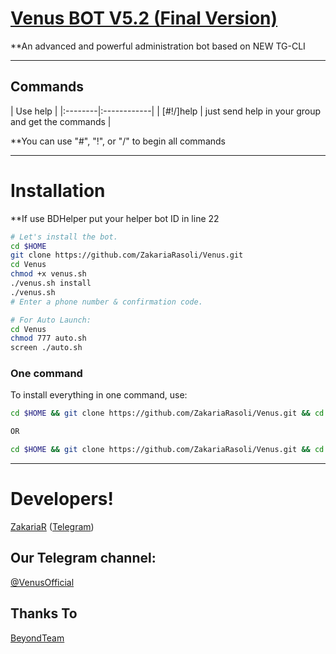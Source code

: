 # [Venus BOT V5.2 (Final Version)](https://telegram.me/VenusTG)

**An advanced and powerful administration bot based on NEW TG-CLI


* * *

## Commands

| Use help |
|:--------|:------------|
| [#!/]help | just send help in your group and get the commands |

**You can use "#", "!", or "/" to begin all commands

* * *

# Installation

**If use BDHelper put your helper bot ID in line 22

```sh
# Let's install the bot.
cd $HOME
git clone https://github.com/ZakariaRasoli/Venus.git
cd Venus
chmod +x venus.sh
./venus.sh install
./venus.sh 
# Enter a phone number & confirmation code.

# For Auto Launch:
cd Venus
chmod 777 auto.sh
screen ./auto.sh
```
### One command
To install everything in one command, use:
```sh
cd $HOME && git clone https://github.com/ZakariaRasoli/Venus.git && cd Venus && chmod +x venus.sh && ./venus.sh install && ./venus.sh

OR

cd $HOME && git clone https://github.com/ZakariaRasoli/Venus.git && cd Venus && chmod +x venus.sh && ./venus.sh install && chmod 777 auto.sh && screen ./auto.sh
```

***

# Developers!

[ZakariaR](https://github.com/ZakariaRasoli) ([Telegram](https://telegram.me/ZakariaR))


## Our Telegram channel:

[@VenusOfficial](https://telegram.me/VenusOfficial)

## Thanks To 

[BeyondTeam](https://telegram.me/BeyondTeam)
